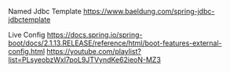 Named Jdbc Template
https://www.baeldung.com/spring-jdbc-jdbctemplate

Live Config
https://docs.spring.io/spring-boot/docs/2.1.13.RELEASE/reference/html/boot-features-external-config.html
https://youtube.com/playlist?list=PLsyeobzWxl7poL9JTVyndKe62ieoN-MZ3
